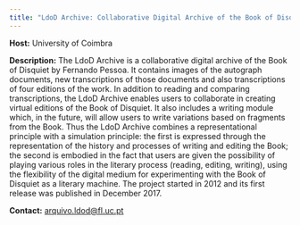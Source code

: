 ```yaml
---
title: "LdoD Archive: Collaborative Digital Archive of the Book of Disquiet"
---
```




**Host:** University of Coimbra

**Description:**
The LdoD Archive is a collaborative digital archive of the Book of Disquiet by Fernando
 Pessoa. It contains images of the autograph documents, new transcriptions of those
 documents and also transcriptions of four editions of the work. In addition to reading
 and comparing transcriptions, the LdoD Archive enables users to collaborate in creating
 virtual editions of the Book of Disquiet. It also includes a writing module which,
 in the future, will allow users to write variations based on fragments from the Book.
 Thus the LdoD Archive combines a representational principle with a simulation principle:
 the first is expressed through the representation of the history and processes of
 writing and editing the Book; the second is embodied in the fact that users are given
 the possibility of playing various roles in the literary process (reading, editing,
 writing), using the flexibility of the digital medium for experimenting with the Book
 of Disquiet as a literary machine. The project started in 2012 and its first release
 was published in December 2017.

**Contact:**
[arquivo.ldod@fl.uc.pt](mailto:arquivo.ldod@fl.uc.pt)

